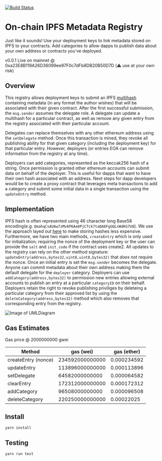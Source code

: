 [![Build Status](https://travis-ci.com/corydickson/eth-metadata-registry.svg?branch=master)](https://travis-ci.com/corydickson/eth-metadata-registry)
# On-chain IPFS Metadata Registry

Just like it sounds! Use your deployment keys to link metadata stored on IPFS to your contracts. Add categories to allow dapps to publish data about your own address or contracts
you've deployed.

v0.0.1 Live on mainnet @ 0xa23E8B119A26D36099ee97F0c7dFb8DB20B50D7D (⚠️  use at your own risk)

## Overview

This registry allows deployment keys to submit an IPFS [multihash](https://github.com/multiformats/multihash) containing metadata (in any format the
author wishes) that will be associated with their given contract. After the first successful submission, the `msg.sender` assumes the delegate role.
A delegate can update a multihash for a particular contract, as well as remove any given entry from the registry associated with their particular account.

Delegates can replace themselves with any other ethereum address using the `setDelegate` method. Once this transaction is mined, they revoke all
publishing ability for that given category (including the deployment key) for that particular entry. However, deployers (or entries EOA can remove information from the registry
at any time).

Deployers can add categories, represented as the keccak256 hash of a string. Once permission is granted other ethereum accounts can submit data on behalf of
the deployer. This is useful for dapps that want to have their own hash associated with an address. Next steps for dapp developers would be to create a proxy contract
that leverages meta transactions to add a category and submit some initial data in a single transaction using the `updateEntry` method.

## Implementation

IPFS hash is often represented using 46 character long Base58 encoding(e.g. `QmahqCsAUAw7zMv6P6Ae8PjCTck7taQA6FgGQLnWdKG7U8`). We use the approach
layed out [here](https://github.com/saurfang/ipfs-multihash-on-solidity) to make storing hashes less expensive. Furthermore, we have two main methods, `createEntry` which is only
used for initialization; requiring the nonce of the deployment key or the user can provide the `salt` and `init_code` if the contract uses create2. All updates to the registry can
rely on the other method signature: `updateEntry(address,bytes32,uint8,uint8,bytes32)` that *does not* require the nonce. Once an initial entry is set the `msg.sender` becomes
the delegate. Anyone can commit metadata about their own address making them the default delegate for the `deployer` category. Deployers can use `addCategory(address,bytes32)`
to permission new entries allowing external accounts to publish an entry at a particular `categoryID` on their behalf. Deployers retain the right to revoke publishing priviliges
by deleteing a particular category from their approved list by using the `deleteCategory(address,bytes32)` method which also removes that corresponding entry from the registry.

![Image of UMLDiagram](http://www.plantuml.com/plantuml/png/jP91QiCm44NtEiKi4wXxW61Ce0bqtT9LAK5Olwv1bemaf_ZsLGGU72etXEAL6MQUvtr9Un-a2qEdXQo3TNH0h-q8nwL68mE4c1fKLFI2flN1ZRIZsY6sZoPM5wGznuhxWWTdq8vErkYH5otCU8HfEMqwtpnw60MtlR4bcYIlifohqQQsyHlHarJAFL3RV_fdwR-sL5NCbqNn4T54l2BGyGmJXCBlZUzbCNCzM0EHyMB_woCRUdNRww-Zuql91-S5zmP_IvnAu5hXQmtfSch_IhpyrwNxVReGK6l5l7gz1j-PY4aZsMU6y-RJrFsFSm-ZXax_0000)

## Gas Estimates

Gas price @ 2000000000 gwei

| Method | gas (wei) | gas (ether) |
--- | --- | ---
createEntry (nonce) | 234592000000000 | 0.000234592
updateEntry | 113896000000000 | 0.000113896
setDelegate | 64582000000000 | 0.000064582
clearEntry | 172312000000000 | 0.000172312
addCategory |  96508000000000 | 0.000096508
deleteCategory | 220250000000000 | 0.00022025

## Install

`yarn install`

## Testing

`yarn run test`
